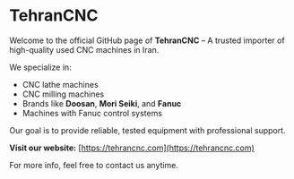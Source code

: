 # TehranCNC

Welcome to the official GitHub page of **TehranCNC** – A trusted importer of high-quality used CNC machines in Iran.

We specialize in:

- CNC lathe machines
- CNC milling machines
- Brands like **Doosan**, **Mori Seiki**, and **Fanuc**
- Machines with Fanuc control systems

Our goal is to provide reliable, tested equipment with professional support.

**Visit our website:** [https://tehrancnc.com](https://tehrancnc.com)

For more info, feel free to contact us anytime.
